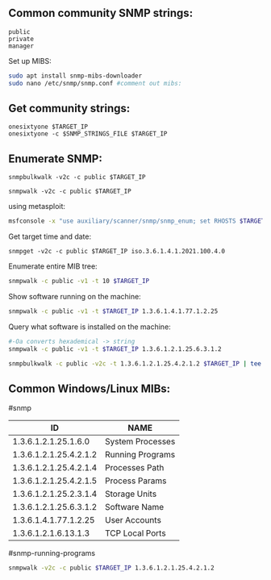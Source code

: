 
Common community SNMP strings:
---
```text
public
private
manager
```

Set up MIBS:
```bash
sudo apt install snmp-mibs-downloader
sudo nano /etc/snmp/snmp.conf #comment out mibs:
```
Get community strings:
---
```shell
onesixtyone $TARGET_IP
onesixtyone -c $SNMP_STRINGS_FILE $TARGET_IP
```

Enumerate SNMP:
---
```shell
snmpbulkwalk -v2c -c public $TARGET_IP
```

```shell
snmpwalk -v2c -c public $TARGET_IP
```

using metasploit:

```bash
msfconsole -x "use auxiliary/scanner/snmp/snmp_enum; set RHOSTS $TARGET_IP;run;"
```

Get target time and date:

```
snmpget -v2c -c public $TARGET_IP iso.3.6.1.4.1.2021.100.4.0
```

Enumerate entire MIB tree:

```bash
snmpwalk -c public -v1 -t 10 $TARGET_IP
```

Show software running on the machine:
```bash
snmpwalk -c public -v1 -t $TARGET_IP 1.3.6.1.4.1.77.1.2.25
```

Query what software is installed on the machine:

```bash
#-Oa converts hexademical -> string
snmpwalk -c public -v1 -t $TARGET_IP 1.3.6.1.2.1.25.6.3.1.2
```

```bash
snmpbulkwalk -c public -v2c -t 1.3.6.1.2.1.25.4.2.1.2 $TARGET_IP | tee snmp-running.txt
```

Common Windows/Linux MIBs:
---
#snmp

| ID | NAME |
| ---- | ---- |
| 1.3.6.1.2.1.25.1.6.0 | System Processes |
| 1.3.6.1.2.1.25.4.2.1.2 | Running Programs |
| 1.3.6.1.2.1.25.4.2.1.4 | Processes Path |
| 1.3.6.1.2.1.25.4.2.1.5 | Process Params |
| 1.3.6.1.2.1.25.2.3.1.4 | Storage Units |
| 1.3.6.1.2.1.25.6.3.1.2 | Software Name |
| 1.3.6.1.4.1.77.1.2.25 | User Accounts |
| 1.3.6.1.2.1.6.13.1.3 | TCP Local Ports |

#snmp-running-programs
```bash
snmpwalk -v2c -c public $TARGET_IP 1.3.6.1.2.1.25.4.2.1.2
```